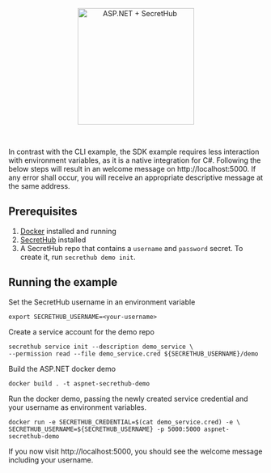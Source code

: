 <p align="center">
  <img src="https://secrethub.io/img/integrations/aspnet/github-banner.png?v1" alt="ASP.NET + SecretHub" height="230">
</p>
<br/>

In contrast with the CLI example, the SDK example requires less interaction with environment variables, as it is a native integration for C#. Following the below steps will result in an welcome message on http://localhost:5000. If any error shall occur, you will receive an appropriate descriptive message at the same address.

## Prerequisites
1. [Docker](https://docs.docker.com/install/) installed and running
1. [SecretHub](https://secrethub.io/docs/start/getting-started/#install) installed
1. A SecretHub repo that contains a `username` and `password` secret. To create it, run `secrethub demo init`.

## Running the example

Set the SecretHub username in an environment variable
```
export SECRETHUB_USERNAME=<your-username>
```

Create a service account for the demo repo
```
secrethub service init --description demo_service \
--permission read --file demo_service.cred ${SECRETHUB_USERNAME}/demo
```

Build the ASP.NET docker demo
```
docker build . -t aspnet-secrethub-demo
```

Run the docker demo, passing the newly created service credential and your username as environment variables.
```
docker run -e SECRETHUB_CREDENTIAL=$(cat demo_service.cred) -e \
SECRETHUB_USERNAME=${SECRETHUB_USERNAME} -p 5000:5000 aspnet-secrethub-demo
```

If you now visit http://localhost:5000, you should see the welcome message including your username.
